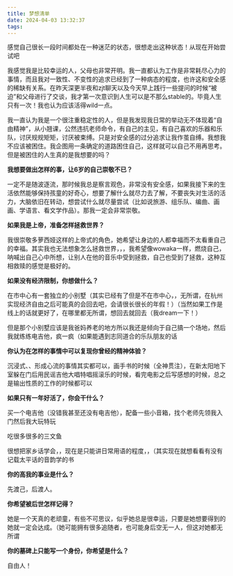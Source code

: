 ```yaml
---
title: 梦想清单
date: 2024-04-03 13:32:37
tags:
---
```

感觉自己很长一段时间都处在一种迷茫的状态，很想走出这种状态！从现在开始尝试吧

我感觉我是比较幸运的人，父母也非常开明。我一直都认为工作是非常耗尽心力的事情，而且我对一致性、不变性的追求已经到了一种病态的程度，也许这和安全感的稀缺有关系。在昨天深更半夜和zjt聊天以及今天早上践行一些提问的时候“被迫”和父母进行了交谈，我才第一次意识到人生可以是不那么stable的。毕竟人生只有一次！我也认为应该活得wild一点。

我一直认为我是一个很注重稳定性的人，但是我发现我日常的举动无不体现着“自由精神”，从小翘课，公然违抗老师命令，有自己的主见，有自己喜欢的乐器和乐队，讨厌规规矩矩，讨厌被束缚。只是对安全感的过分追求让我作茧自缚。我想我不应该被困住。我企图用一条确定的道路困住自己，这样就可以自己不用再思考。但是被困住的人生真的是我想要的吗？

**我想要做出怎样的事，让6岁的自己崇敬不已？**

一定不是随波逐流，那时候我总是察言观色，非常没有安全感，如果我接下来的生活依然能够保持孩童的好奇心，想要了解什么就尽力去了解，不要丧失对生活的活力，大脑依旧在转动，想尝试什么就尽量尝试（比如说旅游、组乐队、编曲、画画、学语言、看文学作品）。那我一定会非常崇敬。

**如果我是上帝，准备怎样拯救世界？**

我很崇敬多萝西娅这样的上帝式的角色，她希望让身边的人都幸福而不太看重自己的幸福。其实我也无法想象怎么拯救世界，，，我希望像wowaka一样，燃烧自己，呐喊出自己心中所想，让别人在他的音乐中受到拯救，自己也受到了拯救，这种互相救赎的感觉是极好的。

**如果没有经济限制，你想做什么？**

在市中心有一套独立的小别墅（其实已经有了但是不在市中心，，无所谓，在杭州实现经济自由之后可能真的会回去吧，会请很长很长的年假！）（当然如果工作是线上的话就更好了，在哪里都无所谓，想回去就回去（我dream一下！）

但是那个小别墅应该是我爸妈养老的地方所以我还是倾向于自己搞一个场地，然后我就练练电吉他，疯一疯（如果能遇到志同道合的乐队朋友的话

**你认为在怎样的事情中可以复现你曾经的精神体验？**

沉浸式、、形成心流的事情其实都可以，画手书的时候（全神贯注），在新太阳地下室躲在门后用民谣吉他大唱特唱摇滚乐的时候，看完电影之后写感想的时候，总之是输出性质的工作的时候都可以

**如果只有一年好活了，你会干什么？**

买一个电吉他（没错我甚至还没有电吉他），配备一些小音箱，找个老师先领我入门然后我大玩特玩

吃很多很多的三文鱼

很想把家乡话学会，，现在是只能讲日常用语的程度，，（其实现在就想看看有没有记载太平话的音韵学的书

**你的高我的事业是什么？**

先渡己，后渡人。

**你希望被后世怎样记得？**

她是一个天真的老顽童，有些不可思议，似乎她总是很幸运，只要是她想要得到的她就一定会达成。（她可能拥有很多追随者，也可能身后空无一人，但这对她都无所谓

**你的墓碑上只能写一个身份，你希望是什么？**

自由人！
